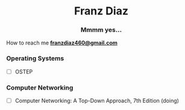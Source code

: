 <h1 align="center">Franz Diaz</h1>
<h3 align="center">Mmmm yes...</h3>  


How to reach me **franzdiaz460@gmail.com**  
### Operating Systems
- [ ] OSTEP
### Computer Networking
- [ ] Computer Networking: A Top-Down Approach, 7th Edition (doing)
